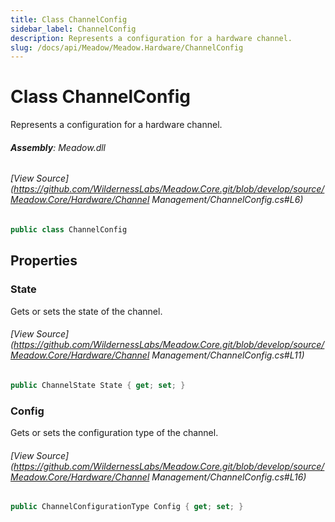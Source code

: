 ```yaml
---
title: Class ChannelConfig
sidebar_label: ChannelConfig
description: Represents a configuration for a hardware channel.
slug: /docs/api/Meadow/Meadow.Hardware/ChannelConfig
---
```

# Class ChannelConfig
Represents a configuration for a hardware channel.

###### **Assembly**: Meadow.dll
###### [View Source](https://github.com/WildernessLabs/Meadow.Core.git/blob/develop/source/Meadow.Core/Hardware/Channel Management/ChannelConfig.cs#L6)
```csharp title="Declaration"
public class ChannelConfig
```
## Properties
### State
Gets or sets the state of the channel.
###### [View Source](https://github.com/WildernessLabs/Meadow.Core.git/blob/develop/source/Meadow.Core/Hardware/Channel Management/ChannelConfig.cs#L11)
```csharp title="Declaration"
public ChannelState State { get; set; }
```
### Config
Gets or sets the configuration type of the channel.
###### [View Source](https://github.com/WildernessLabs/Meadow.Core.git/blob/develop/source/Meadow.Core/Hardware/Channel Management/ChannelConfig.cs#L16)
```csharp title="Declaration"
public ChannelConfigurationType Config { get; set; }
```

